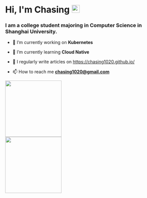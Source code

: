 <h1>Hi, I'm Chasing <img src="https://media.giphy.com/media/hvRJCLFzcasrR4ia7z/giphy.gif" width="25px"></h1>

<h3>I am a college student majoring in Computer Science in Shanghai University.</h3>

- 🔭 I’m currently working on **Kubernetes**

- 🌱 I’m currently learning **Cloud Native**

- 📝 I regularly write articles on https://chasing1020.github.io/

- 📫 How to reach me **chasing1020@gmail.com**
<!-- 
<h2>Here are my programming skills：</h2>
<p>
  <img alt="React" src="https://img.shields.io/badge/React-61DAFB?logo=react&logoColor=white&style=for-the-badge" />
  <img alt="Angular" src="https://img.shields.io/badge/Angular-DD0031?logo=angular&logoColor=white&style=for-the-badge" />
  <img alt="JavaScript" src="https://img.shields.io/badge/JavaScript-F7DF1E?logo=javascript&logoColor=white&style=for-the-badge" />
  <img alt="HTML" src="https://img.shields.io/badge/HTML-E34F26?logo=html5&logoColor=white&style=for-the-badge" />
  <img alt="Css" src="https://img.shields.io/badge/CSS-1572B6?logo=css3&logoColor=white&style=for-the-badge" />
  <img alt="Sass" src="https://img.shields.io/badge/Sass-CC6699?logo=sass&logoColor=white&style=for-the-badge" />
  <img alt="Gatsby" src="https://img.shields.io/badge/Gatsby-663399?logo=gatsby&logoColor=white&style=for-the-badge" />
  <img alt="GraphQl" src="https://img.shields.io/badge/GraphQL-E10098?logo=graphql&logoColor=white&style=for-the-badge" />
  <img alt="C Sharp" src="https://img.shields.io/badge/C%23-239120?logo=c-sharp&logoColor=white&style=for-the-badge" />
  <img alt="Unity" src="https://img.shields.io/badge/Unity-000000?logo=unity&logoColor=white&style=for-the-badge" />
</p>
 -->

<p>
<div  class="row">
<!-- GitHub Stats -->
  <div class="column">
    <img height="180em" src="https://github-readme-stats.vercel.app/api?username=chasing1020&theme=github_dark&show_icons=true" />
  </div>
<!-- Most Used Languages -->
  <div class="column">
      <img height="180em" src="https://github-readme-stats.vercel.app/api/top-langs/?   username=chasing1020&theme=github_dark&show_icons=true&layout=compact&langs_count=8"/>
  </div>
  
</div>
</p>

<!-- [![Top Langs](https://github-readme-stats.vercel.app/api/top-langs/?username=chasing1020)](https://github.com/anuraghazra/github-readme-stats)
 -->

<!-- [![GitHub Streak](https://github-readme-streak-stats.herokuapp.com?user=chasing1020&theme=dark&hide_border=true&date_format=M%20j%5B%2C%20Y%5D)](https://git.io/streak-stats)
 -->
